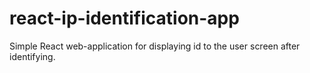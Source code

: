 # react-ip-identification-app
Simple React web-application for displaying id to the user screen after identifying.
